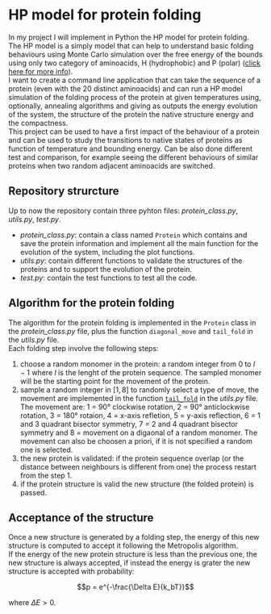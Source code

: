 # HP model for protein folding

In my project I will implement in Python the HP model for protein folding.
The HP model is a simply model that can help to understand basic folding behaviours using Monte Carlo simulation over the free energy of the bounds using only two category of aminoacids, H (hydrophobic) and P (polar) ([click here for more info](https://pubs.acs.org/doi/10.1021/ma00200a030)).\
I want to create a command line application that can take the sequence of a protein (even with the 20 distinct aminoacids) and can run a HP model simulation of the folding process of the protein at given temperatures using, optionally, annealing algorithms and giving as outputs the energy evolution of the system, the structure of the protein the native structure energy and the compactness.\
This project can be used to have a first impact of the behaviour of a protein and can be used to study the transitions to native states of proteins as function of temperature and bounding energy. Can be also done different test and comparison, for example seeing the different behaviours of similar proteins when two random adjacent aminoacids are switched.


## Repository strurcture

Up to now the repository contain three pyhton files: _protein_class.py_, _utils.py_, _test.py_.
- _protein_class.py_: contain a class named `Protein` which contains and save the protein information and implement all the main function for the evolution of the system, including the plot functions.
- _utils.py_: contain different functions to validate the structures of the proteins and to support the evolution of the protein.
-  _test.py_: contain the test functions to test all the code.

## Algorithm for the protein folding

The algorithm for the protein folding is implemented in the `Protein` class in the _protein_class.py_ file, plus the function `diagonal_move` and `tail_fold` in the _utils.py_ file.\
Each folding step involve the following steps:
1. choose a random monomer in the protein: a random integer from $0$ to $l-1$ where $l$ is the lenght of the protein sequence. The sampled monomer will be the starting point for the movement of the protein.
1. sample a random integer in $[1,8]$ to randomly select a type of move, the movement are implemented in the function [`tail_fold`](https://github.com/TommyGiak/HP_model/blob/main/utils.py) in the _utils.py_ file. The movement are: 1 = 90° clockwise rotation, 2 = 90° anticlockwise rotation, 3 = 180° rotaion, 4 = x-axis refletion, 5 = y-axis reflection, 6 = 1 and 3 quadrant bisector symmetry, 7 = 2 and 4 quadrant bisector symmetry and 8 = movement on a digaonal of a random monomer. The movement can also be choosen a priori, if it is not specified a random one is selected.
1. the new protein is validated: if the protein sequence overlap (or the distance between neighbours is different from one) the process restart from the step 1.
1. if the protein structure is valid the new structure (the folded protein) is passed.

## Acceptance of the structure

Once a new structure is generated by a folding step, the energy of this new structure is computed to accept it following the Metropolis algorithm.\
If the energy of the new protein structure is less than the previous one, the new structure is always accepted, if instead the energy is grater the new structure is accepted with probability:
```math
p = e^{-\frac{\Delta E}{k_bT}}
```
where $\Delta E > 0$.
